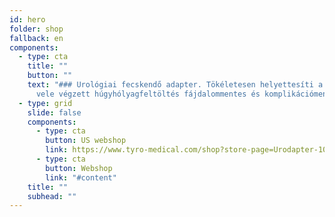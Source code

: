 ```yaml
---
id: hero
folder: shop
fallback: en
components:
  - type: cta
    title: ""
    button: ""
    text: "### Urológiai fecskendő adapter. Tökéletesen helyettesíti a katétert: a
      vele végzett húgyhólyagfeltöltés fájdalommentes és komplikációmentes "
  - type: grid
    slide: false
    components:
      - type: cta
        button: US webshop
        link: https://www.tyro-medical.com/shop?store-page=Urodapter-10x-plus-6-35-Sales-Tax-p553514051
      - type: cta
        button: Webshop
        link: "#content"
    title: ""
    subhead: ""
---
```

